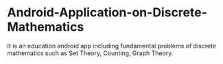 # Android-Application-on-Discrete-Mathematics
It is an education android app including fundamental problems of discrete mathematics such as Set Theory, Counting, Graph Theory.
